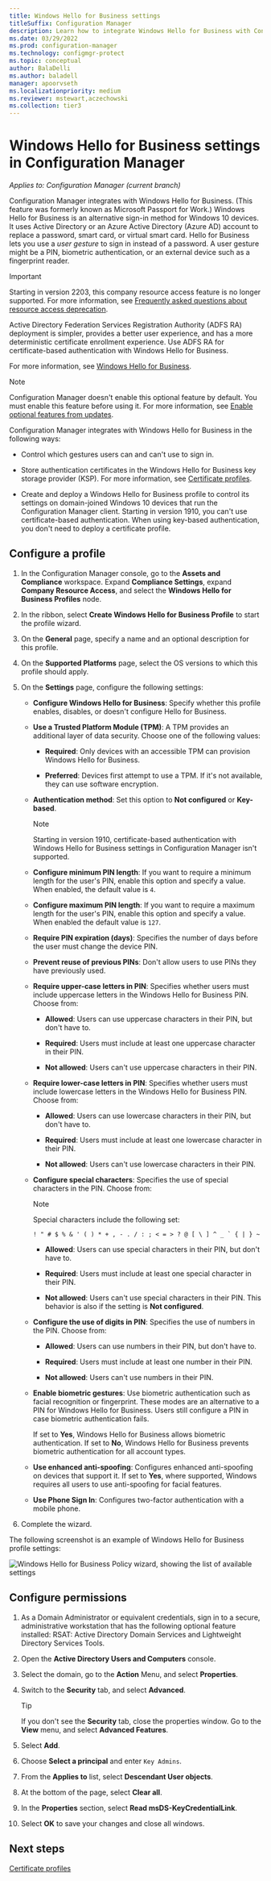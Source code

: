 ```yaml
---
title: Windows Hello for Business settings
titleSuffix: Configuration Manager
description: Learn how to integrate Windows Hello for Business with Configuration Manager.
ms.date: 03/29/2022
ms.prod: configuration-manager
ms.technology: configmgr-protect
ms.topic: conceptual
author: BalaDelli
ms.author: baladell
manager: apoorvseth
ms.localizationpriority: medium
ms.reviewer: mstewart,aczechowski
ms.collection: tier3
---
```


# Windows Hello for Business settings in Configuration Manager

*Applies to: Configuration Manager (current branch)*

<!--1245704-->
Configuration Manager integrates with Windows Hello for Business. (This feature was formerly known as Microsoft Passport for Work.) Windows Hello for Business is an alternative sign-in method for Windows 10 devices. It uses Active Directory or an Azure Active Directory (Azure AD) account to replace a password, smart card, or virtual smart card. Hello for Business lets you use a *user gesture* to sign in instead of a password. A user gesture might be a PIN, biometric authentication, or an external device such as a fingerprint reader.

> [!IMPORTANT]
> Starting in version 2203, this company resource access feature is no longer supported.<!-- 9315387 --> For more information, see [Frequently asked questions about resource access deprecation](../plan-design/resource-access-deprecation-faq.yml).
>
> Active Directory Federation Services Registration Authority (ADFS RA) deployment is simpler, provides a better user experience, and has a more deterministic certificate enrollment experience. Use ADFS RA for certificate-based authentication with Windows Hello for Business.

For more information, see [Windows Hello for Business](/windows/security/identity-protection/hello-for-business/hello-identity-verification).

> [!Note]  
> Configuration Manager doesn't enable this optional feature by default. You must enable this feature before using it. For more information, see [Enable optional features from updates](../../core/servers/manage/optional-features.md).<!--505213-->  

Configuration Manager integrates with Windows Hello for Business in the following ways:  

- Control which gestures users can and can't use to sign in.  

- Store authentication certificates in the Windows Hello for Business key storage provider (KSP). For more information, see [Certificate profiles](introduction-to-certificate-profiles.md).  

- Create and deploy a Windows Hello for Business profile to control its settings on domain-joined Windows 10 devices that run the Configuration Manager client. Starting in version 1910, you can't use certificate-based authentication. When using key-based authentication, you don't need to deploy a certificate profile.

## Configure a profile  

1. In the Configuration Manager console, go to the **Assets and Compliance** workspace. Expand **Compliance Settings**, expand **Company Resource Access**, and select the **Windows Hello for Business Profiles** node.

1. In the ribbon, select **Create Windows Hello for Business Profile** to start the profile wizard.

1. On the **General** page, specify a name and an optional description for this profile.

1. On the **Supported Platforms** page, select the OS versions to which this profile should apply.

1. On the **Settings** page, configure the following settings:

    - **Configure Windows Hello for Business**: Specify whether this profile enables, disables, or doesn't configure Hello for Business.

    - **Use a Trusted Platform Module (TPM)**: A TPM provides an additional layer of data security. Choose one of the following values:  

      - **Required**: Only devices with an accessible TPM can provision Windows Hello for Business.  

      - **Preferred**: Devices first attempt to use a TPM. If it's not available, they can use software encryption.

    - **Authentication method**: Set this option to **Not configured** or **Key-based**.

        > [!NOTE]
        > Starting in version 1910, certificate-based authentication with Windows Hello for Business settings in Configuration Manager isn't supported.

    - **Configure minimum PIN length**: If you want to require a minimum length for the user's PIN, enable this option and specify a value. When enabled, the default value is `4`.

    - **Configure maximum PIN length**: If you want to require a maximum length for the user's PIN, enable this option and specify a value. When enabled the default value is `127`.

    - **Require PIN expiration (days)**: Specifies the number of days before the user must change the device PIN.

    - **Prevent reuse of previous PINs**: Don't allow users to use PINs they have previously used.

    - **Require upper-case letters in PIN**: Specifies whether users must include uppercase letters in the Windows Hello for Business PIN. Choose from:  

      - **Allowed**: Users can use uppercase characters in their PIN, but don't have to.

      - **Required**: Users must include at least one uppercase character in their PIN.  

      - **Not allowed**: Users can't use uppercase characters in their PIN.  

    - **Require lower-case letters in PIN**: Specifies whether users must include lowercase letters in the Windows Hello for Business PIN. Choose from:  

      - **Allowed**: Users can use lowercase characters in their PIN, but don't have to.

      - **Required**: Users must include at least one lowercase character in their PIN.  

      - **Not allowed**: Users can't use lowercase characters in their PIN.  

    - **Configure special characters**: Specifies the use of special characters in the PIN. Choose from:  

        > [!NOTE]
        > Special characters include the following set:
        >
        > ``` characters
        > ! " # $ % & ' ( ) * + , - . / : ; < = > ? @ [ \ ] ^ _ ` { | } ~
        > ```

      - **Allowed**: Users can use special characters in their PIN, but don't have to.  

      - **Required**: Users must include at least one special character in their PIN.  

      - **Not allowed**: Users can't use special characters in their PIN. This behavior is also if the setting is **Not configured**.  

    - **Configure the use of digits in PIN**: Specifies the use of numbers in the PIN. Choose from:

      - **Allowed**: Users can use numbers in their PIN, but don't have to.  

      - **Required**: Users must include at least one number in their PIN.  

      - **Not allowed**: Users can't use numbers in their PIN.

    - **Enable biometric gestures**: Use biometric authentication such as facial recognition or fingerprint. These modes are an alternative to a PIN for Windows Hello for Business. Users still configure a PIN in case biometric authentication fails.  

      If set to **Yes**, Windows Hello for Business allows biometric authentication. If set to **No**, Windows Hello for Business prevents biometric authentication for all account types.  

    - **Use enhanced anti-spoofing**: Configures enhanced anti-spoofing on devices that support it. If set to **Yes**, where supported, Windows requires all users to use anti-spoofing for facial features.  

    - **Use Phone Sign In**: Configures two-factor authentication with a mobile phone.

1. Complete the wizard.

The following screenshot is an example of Windows Hello for Business profile settings:  

![Windows Hello for Business Policy wizard, showing the list of available settings](../media/hello-for-business-settings.png)

## Configure permissions

1. As a Domain Administrator or equivalent credentials, sign in to a secure, administrative workstation that has the following optional feature installed: RSAT: Active Directory Domain Services and Lightweight Directory Services Tools.

1. Open the **Active Directory Users and Computers** console.

1. Select the domain, go to the **Action** Menu, and select **Properties**.

1. Switch to the **Security** tab, and select **Advanced**.

    > [!TIP]
    > If you don't see the **Security** tab, close the properties window. Go to the **View** menu, and select **Advanced Features**.

1. Select **Add**.

1. Choose **Select a principal** and enter `Key Admins`.

1. From the **Applies to** list, select **Descendant User objects**.

1. At the bottom of the page, select **Clear all**.

1. In the **Properties** section, select **Read msDS-KeyCredentialLink**.

1. Select **OK** to save your changes and close all windows.

## Next steps

[Certificate profiles](introduction-to-certificate-profiles.md)